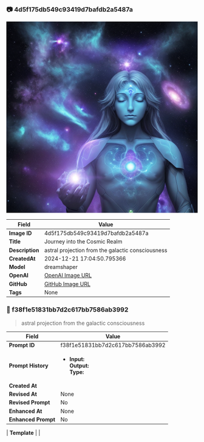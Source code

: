 

### 📷 4d5f175db549c93419d7bafdb2a5487a 


![data.id](./4d5f175db549c93419d7bafdb2a5487a.jpg)


| Field          | Value                                                                                                                     |
|----------------|---------------------------------------------------------------------------------------------------------------------------|
| **Image ID**             | 4d5f175db549c93419d7bafdb2a5487a                                                                                                             |
| **Title**           | Journey into the Cosmic Realm                                                                                                       |
| **Description**           | astral projection from the galactic consciousness                                                                                                       |
| **CreatedAt**        | 2024-12-21 17:04:50.795366                                                                                                        |
| **Model**        | dreamshaper                                                                                                        |
| **OpenAI**         | [OpenAI Image URL](http://192.168.1.85:8081/generated-images/b644213720075.png)                                                                                |
| **GitHub**         | [GitHub Image URL](https://raw.githubusercontent.com/Caneta-Silva/GODZ/refs/heads/main/images/4d5f175db549c93419d7bafdb2a5487a/4d5f175db549c93419d7bafdb2a5487a.jpg)                                                                                |
| **Tags**       | None                                                                                                                   |

### 📜 f38f1e51831bb7d2c617bb7586ab3992

> astral projection from the galactic consciousness

| Field          | Value                                                                                                                                                                      |
|----------------|----------------------------------------------------------------------------------------------------------------------------------------------------------------------------|
| **Prompt ID**  | f38f1e51831bb7d2c617bb7586ab3992                                                                                                                                                            |
| **Prompt History** | <ul><li>**Input:**  <br> **Output:**  <br> **Type:** </li></ul> |
| **Created At** |                                                                                                                                                    |
| **Revised At** | None                                                                                                                                                   |
| **Revised Prompt** | No                                                                                                                                                                      |
| **Enhanced At** | None                                                                                                                                                  |
| **Enhanced Prompt** | No                                                                                                                                                                    |

| **Template**   |                                                                                                                                            |


